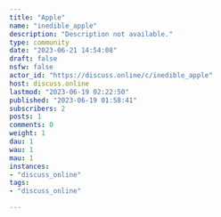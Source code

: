 ```yaml
---
title: "Apple" 
name: "inedible_apple"
description: "Description not available."
type: community
date: "2023-06-21 14:54:08"
draft: false
nsfw: false
actor_id: "https://discuss.online/c/inedible_apple"
host: discuss.online
lastmod: "2023-06-19 02:22:50"
published: "2023-06-19 01:58:41"
subscribers: 2
posts: 1
comments: 0
weight: 1
dau: 1
wau: 1
mau: 1
instances:
- "discuss_online"
tags: 
- "discuss_online"

---
```

